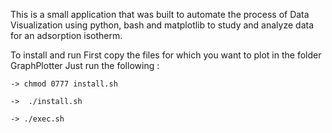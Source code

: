 This is a small application that was built to automate the process of Data Visualization using python, bash and matplotlib to study and analyze data for an adsorption isotherm.

To install and run First copy the files for which you want to plot in the folder GraphPlotter
Just run the following :

	-> chmod 0777 install.sh
	
	->  ./install.sh
	
	-> ./exec.sh
